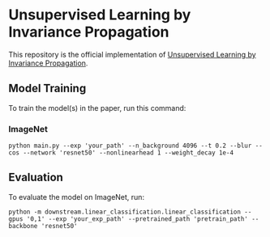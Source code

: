 # Unsupervised Learning by Invariance Propagation

This repository is the official implementation of [Unsupervised Learning by Invariance Propagation](https://arxiv.org/abs/2010.11694). 

## Model Training
To train the model(s) in the paper, run this command:

### ImageNet
```train
python main.py --exp 'your_path' --n_background 4096 --t 0.2 --blur --cos --network 'resnet50' --nonlinearhead 1 --weight_decay 1e-4
```

## Evaluation

To evaluate the model on ImageNet, run:

```eval
python -m downstream.linear_classification.linear_classification --gpus '0,1' --exp 'your_exp_path' --pretrained_path 'pretrain_path' --backbone 'resnet50'
```

